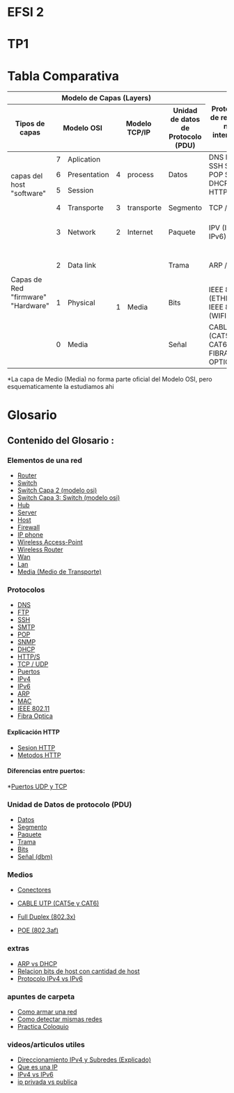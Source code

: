 # EFSI 2

# TP1

# Tabla Comparativa

<table class="tg">
<colgroup>
<col style="width: 105px">
<col style="width: 25px">
<col style="width: 90px">
<col style="width: 26px">
<col style="width: 79px">
<col style="width: 134px">
<col style="width: 185px">
<col style="width: 167px">
<col style="width: 223px">
</colgroup>
<thead>
  <tr>
    <th class="tg-baqh" colspan="6">Modelo de Capas (Layers)</th>
    <th class="tg-baqh" rowspan="2">Protocolos de red (que nos interesan)</th>
    <th class="tg-baqh" rowspan="2">Caracteristica principal</th>
    <th class="tg-0lax" rowspan="2">Dispositivo de conexion de red</th>
  </tr>
  <tr>
    <th class="tg-baqh">Tipos de capas</th>
    <th class="tg-baqh" colspan="2">Modelo OSI</th>
    <th class="tg-baqh" colspan="2">Modelo TCP/IP</th>
    <th class="tg-baqh">Unidad de datos de Protocolo (PDU)</th>
  </tr>
</thead>
<tbody>
  <tr>
    <td class="tg-baqh" rowspan="4">capas del host <br>"software"</td>
    <td class="tg-baqh">7</td>
    <td class="tg-baqh">Aplication</td>
    <td class="tg-baqh" rowspan="3">4</td>
    <td class="tg-baqh" rowspan="3">process</td>
    <td class="tg-baqh" rowspan="3">Datos</td>
    <td class="tg-baqh" rowspan="3">DNS FTP SSH SMTP POP SNMP DHCP HTTP/S</td>
    <td class="tg-baqh" rowspan="3">Aplicaciones</td>
    <td class="tg-baqh" rowspan="4">Aplicaciones // Arquiectura cliente-servidor</td>
  </tr>
  <tr>
    <td class="tg-baqh">6</td>
    <td class="tg-baqh">Presentation</td>
  </tr>
  <tr>
    <td class="tg-baqh">5</td>
    <td class="tg-baqh">Session</td>
  </tr>
  <tr>
    <td class="tg-baqh">4</td>
    <td class="tg-baqh">Transporte</td>
    <td class="tg-baqh">3</td>
    <td class="tg-baqh">transporte</td>
    <td class="tg-baqh">Segmento</td>
    <td class="tg-baqh">TCP / UDP</td>
    <td class="tg-baqh">Puertos / Sockets</td>
  </tr>
  <tr>
    <td class="tg-baqh" rowspan="4">Capas de Red<br>"firmware"<br>"Hardware"</td>
    <td class="tg-baqh">3</td>
    <td class="tg-baqh">Network</td>
    <td class="tg-baqh">2</td>
    <td class="tg-baqh">Internet</td>
    <td class="tg-baqh">Paquete</td>
    <td class="tg-baqh">IPV (Ipv4 y IPv6)</td>
    <td class="tg-baqh">Direccion IP</td>
    <td class="tg-baqh">Router / Switch capa 3</td>
  </tr>
  <tr>
    <td class="tg-baqh">2</td>
    <td class="tg-baqh">Data link</td>
    <td class="tg-baqh" rowspan="3">1</td>
    <td class="tg-baqh" rowspan="3">Media</td>
    <td class="tg-baqh">Trama</td>
    <td class="tg-baqh">ARP / MAC</td>
    <td class="tg-baqh">MAC adress</td>
    <td class="tg-baqh">Switch // LAN / WLAN / VLAN / WAN</td>
  </tr>
  <tr>
    <td class="tg-baqh">1</td>
    <td class="tg-baqh">Physical</td>
    <td class="tg-baqh">Bits</td>
    <td class="tg-baqh">IEEE 802.3 (ETHERNET) IEEE 802.11 (WIFI)</td>
    <td class="tg-baqh" rowspan="2">Puerto de Red / Cable</td>
    <td class="tg-baqh">Hub (no se usa)</td>
  </tr>
  <tr>
    <td class="tg-baqh">0</td>
    <td class="tg-baqh">Media</td>
    <td class="tg-baqh">Señal</td>
    <td class="tg-baqh">CABLE UTP (CAT5e Y CAT6), FIBRA OPTICA</td>
    <td class="tg-baqh">Cable UTP / Fibra / WIFI</td>
  </tr>
</tbody>
</table>

*La capa de Medio (Media) no forma parte oficial del Modelo OSI, pero esquematicamente la estudiamos ahi

# Glosario

## Contenido del Glosario :
### Elementos de una red
  *  [Router](Router.md) 
  *  [Switch](Switch.md)
  *  [Switch Capa 2 (modelo osi)](SwitchCapa2(modeloOsi).md)
  *  [Switch Capa 3: Switch (modelo osi)](SwitchCapa3(modeloOsi).md)   
  *  [Hub](Hub.md)
  *  [Server](Server.md)
  *  [Host](Host.md)
  *  [Firewall](Firewall.md) 
  *  [IP phone](IpPhone.md)
  *  [Wireless Access-Point](WirelessAccessPoint.md)
  *  [Wireless Router](WirelessRouter.md)
  *  [Wan](WAN.md)   
  *  [Lan](Lan.md)
  *  [Media (Medio de Transporte)](Media.md)
  
### Protocolos
  *  [DNS](DNS.md)
  *  [FTP](FTP.md)
  *  [SSH](SSH.md)
  *  [SMTP](SMTP.md)
  *  [POP](POP.md)
  *  [SNMP](SNMP.md)
  *  [DHCP](DHCP.md)
  *  [HTTP/S](httpS.md)
  *  [TCP / UDP](TCPUDP.md)
  *  [Puertos](puertos.md)
  *  [IPv4](ipv4.md)
  *  [IPv6](ipv6.md) 
  *  [ARP](ARP.md)
  *  [MAC](MAC.md) 
  *  [IEEE 802.11](wifi.md)
  *  [Fibra Optica](fibraoptica.md)
  
#### Explicación HTTP

  * [Sesion HTTP](explicaciónHTTP.md)
  * [Metodos HTTP](metodosHTTP.md)
  
#### Diferencias entre puertos:
  *[Puertos UDP y TCP](diferenciasUDPTCP.md)

### Unidad de Datos de protocolo (PDU)
  * [Datos](Datos.md)
  * [Segmento](Segmento.md)
  * [Paquete](Paquete.md)
  * [Trama](Trama.md)
  * [Bits](Bits.md)
  * [Señal (dbm)](Señal.md)

  
###   Medios
  * [Conectores](conectores.md)
    
  * [CABLE UTP (CAT5e y CAT6)](cableutp.md)
    
  * [Full Duplex (802.3x)](fullduplex.md)
   
  * [POE (802.3af)](poe.md)

### extras
  * [ARP vs DHCP](ARPVSDHCP.md)
  * [Relacion bits de host con cantidad de host](BitsHost.md)
  * [Protocolo IPv4 vs IPv6](IPv46.md)

### apuntes de carpeta
  * [Como armar una red](Comoarmarunared.md)
  * [Como detectar mismas redes](DetectarmismasRedes.md)
  * [Practica Coloquio](PracticaColoquio.md)

### videos/articulos utiles
  * [Direccionamiento IPv4 y Subredes (Explicado)](https://youtu.be/SHbBso63X38)
  * [Que es una IP](https://youtu.be/YSVo21r3wBg)
  * [IPv4 vs IPv6](https://blog.hidemyass.com/es/ipv4-ipv6-whats-the-difference)
  * [ip privada vs publica](https://youtu.be/pcYIsXtq3ZM)
